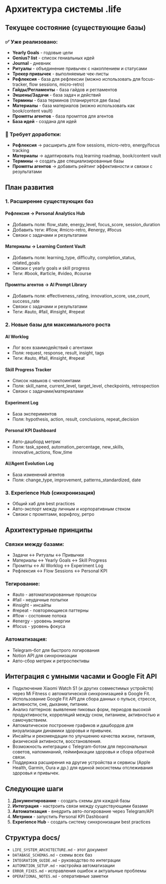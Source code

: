 # Архитектура системы .life

## Текущее состояние (существующие базы)

### ✅ Уже реализовано:
- **Yearly Goals** - годовые цели
- **Genius? list** - список гениальных идей
- **Journal** - дневник
- **Ритуалы** - объединение привычек с накоплением и статусами
- **Трекер привычек** - выполняемые чек-листы
- **Рефлексия** - база для рефлексии (можно использовать для focus-tracker, flow sessions, micro-retro)
- **Гайды/Регламенты** - база гайдов и регламентов
- **Экшены/Задачи** - база задач и действий
- **Термины** - база терминов (планируется две базы)
- **Материалы** - база материалов (можно использовать как book/content vault)
- **Промпты агентов** - база промптов для агентов
- **База идей** - создана для идей

### 🔄 Требует доработки:
- **Рефлексия** → расширить для flow sessions, micro-retro, energy/focus tracking
- **Материалы** → адаптировать под learning roadmap, book/content vault
- **Термины** → создать две специализированные базы
- **Промпты агентов** → добавить рейтинг эффективности и связки с результатами

## План развития

### 1. Расширение существующих баз

#### Рефлексия → Personal Analytics Hub
- Добавить поля: flow_state, energy_level, focus_score, session_duration
- Добавить теги: #flow, #micro-retro, #energy, #focus
- Связки с задачами и результатами

#### Материалы → Learning Content Vault
- Добавить поля: learning_type, difficulty, completion_status, related_goals
- Связки с yearly goals и skill progress
- Теги: #book, #article, #video, #course

#### Промпты агентов → AI Prompt Library
- Добавить поля: effectiveness_rating, innovation_score, use_count, success_rate
- Связки с задачами и результатами
- Теги: #auto, #fail, #insight, #repeat

### 2. Новые базы для максимального роста

#### AI Worklog
- Лог всех взаимодействий с агентами
- Поля: request, response, result, insight, tags
- Теги: #auto, #fail, #insight, #repeat

#### Skill Progress Tracker
- Список навыков с чекпоинтами
- Поля: skill_name, current_level, target_level, checkpoints, retrospection
- Связки с задачами/материалами

#### Experiment Log
- База экспериментов
- Поля: hypothesis, action, result, conclusions, repeat_decision

#### Personal KPI Dashboard
- Авто-дашборд метрик
- Поля: task_speed, automation_percentage, new_skills, innovative_actions, flow_time

#### AI/Agent Evolution Log
- База изменений агентов
- Поля: change_type, improvement, patterns_standardized, date

### 3. Experience Hub (синхронизация)
- Общий хаб для best practices
- Авто-экспорт между личным и корпоративным стеком
- Связки с промптами, воркфлоу, ретро

## Архитектурные принципы

### Связки между базами:
- Задачи ↔ Ритуалы ↔ Привычки
- Материалы ↔ Yearly Goals ↔ Skill Progress
- Промпты ↔ AI Worklog ↔ Experiment Log
- Рефлексия ↔ Flow Sessions ↔ Personal KPI

### Тегирование:
- #auto - автоматизированные процессы
- #fail - неудачные попытки
- #insight - инсайты
- #repeat - повторяющиеся паттерны
- #flow - состояние потока
- #energy - уровень энергии
- #focus - уровень фокуса

### Автоматизация:
- Telegram-бот для быстрого логирования
- Notion API для синхронизации
- Авто-сбор метрик и ретроспективы

## Интеграция с умными часами и Google Fit API

- Подключение Xiaomi Watch S1 (и других совместимых устройств) через Mi Fitness с автоматической синхронизацией в Google Fit.
- Использование Google Fit API для сбора данных о пульсе, стрессе, активности, сне, дыхании, питании.
- Анализ паттернов: выявление пиковых форм, периодов высокой продуктивности, корреляций между сном, питанием, активностью и самочувствием.
- Автоматическое построение графиков и дашбордов для визуализации динамики здоровья и привычек.
- Инсайты и рекомендации по улучшению качества жизни, питания, физической активности, восстановления.
- Возможность интеграции с Telegram-ботом для персональных советов, напоминаний, геймификации здоровья и сбора обратной связи.
- Поддержка расширения на другие устройства и сервисы (Apple Health, Garmin, Oura и др.) для единой экосистемы отслеживания здоровья и привычек.

## Следующие шаги

1. **Документирование** - создать схемы для каждой базы
2. **Интеграция** - настроить связи между существующими базами
3. **Автоматизация** - внедрить авто-логирование через Telegram/API
4. **Метрики** - запустить Personal KPI Dashboard
5. **Experience Hub** - создать систему синхронизации best practices

## Структура docs/

- `LIFE_SYSTEM_ARCHITECTURE.md` - этот документ
- `DATABASE_SCHEMAS.md` - схемы всех баз
- `INTEGRATION_GUIDE.md` - руководство по интеграции
- `AUTOMATION_SETUP.md` - настройка автоматизации
- `ERROR_FIXES.md` - исправления ошибок и актуальные проблемы
- `OPERATIONAL_NOTES.md` - оперативные заметки 